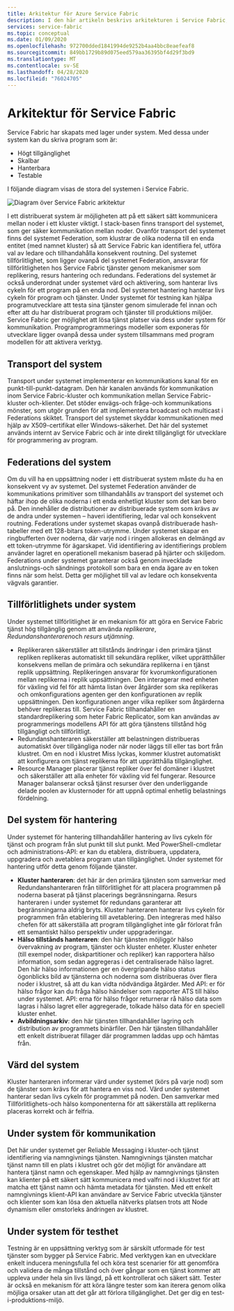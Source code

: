```yaml
---
title: Arkitektur för Azure Service Fabric
description: I den här artikeln beskrivs arkitekturen i Service Fabric, en distribuerad system plattform som används för att bygga skalbara, pålitliga och enkelt hanterade program för molnet.
services: service-fabric
ms.topic: conceptual
ms.date: 01/09/2020
ms.openlocfilehash: 972700dded1841994de9252b4aa4bbc8eaefeaf8
ms.sourcegitcommit: 849bb1729b89d075eed579aa36395bf4d29f3bd9
ms.translationtype: MT
ms.contentlocale: sv-SE
ms.lasthandoff: 04/28/2020
ms.locfileid: "76024705"
---
```

# <a name="service-fabric-architecture"></a>Arkitektur för Service Fabric

Service Fabric har skapats med lager under system. Med dessa under system kan du skriva program som är:

* Högt tillgänglighet
* Skalbar
* Hanterbara
* Testable

I följande diagram visas de stora del systemen i Service Fabric.

![Diagram över Service Fabric arkitektur](media/service-fabric-architecture/service-fabric-architecture.png)

I ett distribuerat system är möjligheten att på ett säkert sätt kommunicera mellan noder i ett kluster viktigt. I stack-basen finns transport del systemet, som ger säker kommunikation mellan noder. Ovanför transport del systemet finns del systemet Federation, som klustrar de olika noderna till en enda entitet (med namnet kluster) så att Service Fabric kan identifiera fel, utföra val av ledare och tillhandahålla konsekvent routning. Del systemet tillförlitlighet, som ligger ovanpå del systemet Federation, ansvarar för tillförlitligheten hos Service Fabric tjänster genom mekanismer som replikering, resurs hantering och redundans. Federations del systemet är också underordnat under systemet värd och aktivering, som hanterar livs cykeln för ett program på en enda nod. Del systemet hantering hanterar livs cykeln för program och tjänster. Under systemet för testning kan hjälpa programutvecklare att testa sina tjänster genom simulerade fel innan och efter att du har distribuerat program och tjänster till produktions miljöer. Service Fabric ger möjlighet att lösa tjänst platser via dess under system för kommunikation. Programprogrammerings modeller som exponeras för utvecklare ligger ovanpå dessa under system tillsammans med program modellen för att aktivera verktyg.

## <a name="transport-subsystem"></a>Transport del system

Transport under systemet implementerar en kommunikations kanal för en punkt-till-punkt-datagram. Den här kanalen används för kommunikation inom Service Fabric-kluster och kommunikation mellan Service Fabric-kluster och-klienter. Det stöder envägs-och fråge-och kommunikations mönster, som utgör grunden för att implementera broadcast och multicast i Federations skiktet. Transport del systemet skyddar kommunikationen med hjälp av X509-certifikat eller Windows-säkerhet. Det här del systemet används internt av Service Fabric och är inte direkt tillgängligt för utvecklare för programmering av program.

## <a name="federation-subsystem"></a>Federations del system

Om du vill ha en uppsättning noder i ett distribuerat system måste du ha en konsekvent vy av systemet. Del systemet Federation använder de kommunikations primitiver som tillhandahålls av transport del systemet och häftar ihop de olika noderna i ett enda enhetligt kluster som det kan bero på. Den innehåller de distributioner av distribuerade system som krävs av de andra under systemen – haveri identifiering, ledar val och konsekvent routning. Federations under systemet skapas ovanpå distribuerade hash-tabeller med ett 128-bitars token-utrymme. Under systemet skapar en ringbufferten över noderna, där varje nod i ringen allokeras en delmängd av ett token-utrymme för ägarskapet. Vid identifiering av identifierings problem använder lagret en operationell mekanism baserad på hjärter och skiljedom. Federations under systemet garanterar också genom invecklade anslutnings-och sändnings protokoll som bara en enda ägare av en token finns när som helst. Detta ger möjlighet till val av ledare och konsekventa vägvals garantier.

## <a name="reliability-subsystem"></a>Tillförlitlighets under system

Under systemet tillförlitlighet är en mekanism för att göra en Service Fabric tjänst hög tillgänglig genom att använda *replikerare*, *Redundanshanteraren*och *resurs utjämning*.

* Replikeraren säkerställer att tillstånds ändringar i den primära tjänst repliken replikeras automatiskt till sekundära repliker, vilket upprätthåller konsekvens mellan de primära och sekundära replikerna i en tjänst replik uppsättning. Replikeringen ansvarar för kvorumkonfigurationen mellan replikerna i replik uppsättningen. Den interagerar med enheten för växling vid fel för att hämta listan över åtgärder som ska replikeras och omkonfigurations agenten ger den konfigurationen av replik uppsättningen. Den konfigurationen anger vilka repliker som åtgärderna behöver replikeras till. Service Fabric tillhandahåller en standardreplikering som heter Fabric Replicator, som kan användas av programmerings modellens API för att göra tjänstens tillstånd hög tillgängligt och tillförlitligt.
* Redundanshanteraren säkerställer att belastningen distribueras automatiskt över tillgängliga noder när noder läggs till eller tas bort från klustret. Om en nod i klustret Miss lyckas, kommer klustret automatiskt att konfigurera om tjänst replikerna för att upprätthålla tillgänglighet.
* Resource Manager placerar tjänst repliker över fel domäner i klustret och säkerställer att alla enheter för växling vid fel fungerar. Resource Manager balanserar också tjänst resurser över den underliggande delade poolen av klusternoder för att uppnå optimal enhetlig belastnings fördelning.

## <a name="management-subsystem"></a>Del system för hantering

Under systemet för hantering tillhandahåller hantering av livs cykeln för tjänst och program från slut punkt till slut punkt. Med PowerShell-cmdletar och administrations-API: er kan du etablera, distribuera, uppdatera, uppgradera och avetablera program utan tillgänglighet. Under systemet för hantering utför detta genom följande tjänster.

* **Kluster hanteraren**: det här är den primära tjänsten som samverkar med Redundanshanteraren från tillförlitlighet för att placera programmen på noderna baserat på tjänst placerings begränsningarna. Resurs hanteraren i under systemet för redundans garanterar att begränsningarna aldrig bryts. Kluster hanteraren hanterar livs cykeln för programmen från etablering till avetablering. Den integreras med hälso chefen för att säkerställa att program tillgänglighet inte går förlorat från ett semantiskt hälso perspektiv under uppgraderingar.
* **Hälso tillstånds hanteraren**: den här tjänsten möjliggör hälso övervakning av program, tjänster och kluster enheter. Kluster enheter (till exempel noder, diskpartitioner och repliker) kan rapportera hälso information, som sedan aggregeras i det centraliserade hälso lagret. Den här hälso informationen ger en övergripande hälso status ögonblicks bild av tjänsterna och noderna som distribueras över flera noder i klustret, så att du kan vidta nödvändiga åtgärder. Med API: er för hälso frågor kan du fråga hälso händelser som rapporter ATS till hälso under systemet. API: erna för hälso frågor returnerar rå hälso data som lagras i hälso lagret eller aggregerade, tolkade hälso data för en speciell kluster enhet.
* **Avbildningsarkiv**: den här tjänsten tillhandahåller lagring och distribution av programmets binärfiler. Den här tjänsten tillhandahåller ett enkelt distribuerat fillager där programmen laddas upp och hämtas från.

## <a name="hosting-subsystem"></a>Värd del system

Kluster hanteraren informerar värd under systemet (körs på varje nod) som de tjänster som krävs för att hantera en viss nod. Värd under systemet hanterar sedan livs cykeln för programmet på noden. Den samverkar med Tillförlitlighets-och hälso komponenterna för att säkerställa att replikerna placeras korrekt och är felfria.

## <a name="communication-subsystem"></a>Under system för kommunikation

Det här under systemet ger Reliable Messaging i kluster-och tjänst identifiering via namngivnings tjänsten. Namngivnings tjänsten matchar tjänst namn till en plats i klustret och gör det möjligt för användare att hantera tjänst namn och egenskaper. Med hjälp av namngivnings tjänsten kan klienter på ett säkert sätt kommunicera med valfri nod i klustret för att matcha ett tjänst namn och hämta metadata för tjänsten. Med ett enkelt namngivnings klient-API kan användare av Service Fabric utveckla tjänster och klienter som kan lösa den aktuella nätverks platsen trots att Node dynamism eller omstorleks ändringen av klustret.

## <a name="testability-subsystem"></a>Under system för testhet

Testning är en uppsättning verktyg som är särskilt utformade för test tjänster som bygger på Service Fabric. Med verktygen kan en utvecklare enkelt inducera meningsfulla fel och köra test scenarier för att genomföra och validera de många tillstånd och över gångar som en tjänst kommer att uppleva under hela sin livs längd, på ett kontrollerat och säkert sätt. Tester är också en mekanism för att köra längre tester som kan iterera genom olika möjliga orsaker utan att det går att förlora tillgänglighet. Det ger dig en test-i-produktions-miljö.
